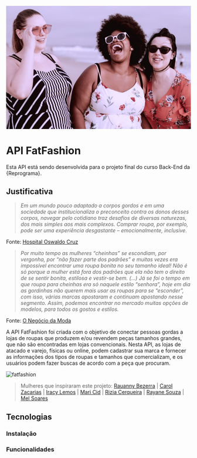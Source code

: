 ![fatfashion](/images/body-positive.jpg)

# API FatFashion

Esta API está sendo desenvolvida para o projeto final do curso Back-End da {Reprograma}. 

## Justificativa

>*Em um mundo pouco adaptado a corpos gordos e em uma sociedade que institucionaliza o preconceito contra os donos desses corpos, navegar pelo cotidiano traz desafios de diversas naturezas, dos mais simples aos mais complexos. Comprar roupa, por exemplo, pode ser uma experiência desgastante – emocionalmente, inclusive.* 

Fonte: [Hospital Oswaldo Cruz](https://www.hospitaloswaldocruz.org.br/imprensa/noticias/precisamos-falar-de-gordofobia)

>*Por muito tempo as mulheres “cheinhas” se escondiam, por vergonha, por “não fazer parte dos padrões” e muitas vezes era impossível encontrar uma roupa bonita no seu tamanho ideal! Não é só porque a mulher está fora dos padrões que ela não tem o direito de se sentir bonita, estilosa e vestir-se bem. (...)
>Já se foi o tempo em que roupa para cheinhas era só naquele estilo “senhora”, hoje em dia as gordinhas não querem mais usar as roupas para se “esconder”, com isso, várias marcas apostaram e continuam apostando nesse segmento. Assim, podemos encontrar no mercado muitas opções de modelos, para todos os gostos e estilos.* 

Fonte: [O Negócio da Moda](https://ondm.com.br/2018/07/a-moda-plus-size-ganha-forca-no-brasil-e-supera-padroes-de-beleza-do-mercado/)

A API FatFashion foi criada com o objetivo de conectar pessoas gordas a lojas de roupas que produzem e/ou revendem peças tamanhos grandes, que não são encontradas em lojas convencionais. Nesta API, as lojas de atacado e varejo, físicas ou online, podem cadastrar sua marca e fornecer as informações dos tipos de roupas e tamanhos que comercializam, e os usuários podem fazer buscas de acordo com a peça que procuram.

![fatfashion](/images/musas.png)
> Mulheres que inspiraram este projeto: [Rauanny Bezerra](https://www.instagram.com/rauannybezerra/) | [Carol Zacarias](https://www.instagram.com/carolzacaa/) | [Iracy Lemos](https://www.instagram.com/tamanho50/) | [Mari Cid](https://www.instagram.com/maricids/) | [Rizia Cerqueira](https://www.instagram.com/riziacerqueira/) | [Rayane Souza](https://www.instagram.com/rayanesouzaplus/) | [Mel Soares](https://www.instagram.com/relaxaaifofa/)

## Tecnologias

### Instalação

### Funcionalidades
